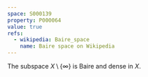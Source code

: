 ```yaml
---
space: S000139
property: P000064
value: true
refs:
  - wikipedia: Baire_space
    name: Baire space on Wikipedia
---
```


The subspace $X\setminus\{\infty\}$ is Baire and dense in $X$.

